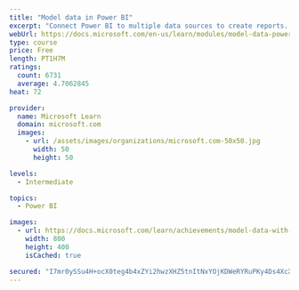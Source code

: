 ```yaml
---
title: "Model data in Power BI"
excerpt: "Connect Power BI to multiple data sources to create reports. Define the relationship between your data sources."
webUrl: https://docs.microsoft.com/en-us/learn/modules/model-data-power-bi/
type: course
price: Free
length: PT1H7M
ratings:
  count: 6731
  average: 4.7062845
heat: 72

provider:
  name: Microsoft Learn
  domain: microsoft.com
  images:
    - url: /assets/images/organizations/microsoft.com-50x50.jpg
      width: 50
      height: 50

levels:
  - Intermediate

topics:
  - Power BI

images:
  - url: https://docs.microsoft.com/learn/achievements/model-data-with-power-bi-desktop-social.png
    width: 800
    height: 400
    isCached: true

secured: "I7mr0ySSu4H+ocX0teg4b4xZYi2hwzXHZ5tnItNxYOjKDWeRYRuPKy4Ds4XcXCGdLswRqkdO37TUD/I7kJ1Jd6YljOq4+L1HVyQE3TuMCb2MTHwB3gQfH+1yiB6hjTu0RbHHdaUEr/io8k7hp6oMDKRbanFQnrYkYSPecwujIU50tP1iCGexM7qvBfZtyU0tNa/92TnKpIT/7VoaZs6HweffcBAZBzbFkWTBPHAduvvC8SI52lT7jSgIgOyT0Xb5oUC0by7A8iFro0qrOqScV4wD7EwUSztM1X4XZ505z9c5TGCfE4WiEOomi9Eo+d1kpIphcL9OyOp40T1VD9BW8YCHtxYXf0ZP/7N69xH3ZTNrfO2J+NhrWcwDXmzlqf4Efasx6D38Mof+z5UmSCvtgXUuYJET5NpQxDiNllK+WM0=;Ts5l9b/DtAZjKajWz9G0yg=="
---
```



